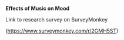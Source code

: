 **Effects of Music on Mood**

Link to research survey on SurveyMonkey 

(https://www.surveymonkey.com/r/2GMH5ST)
